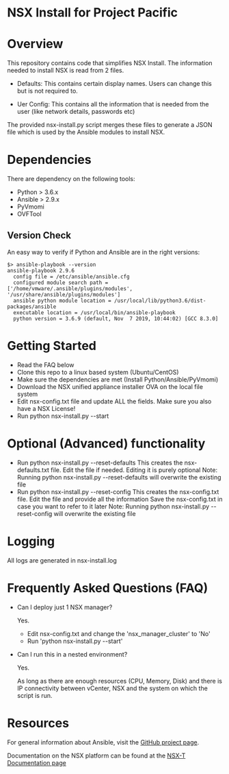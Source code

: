 # NSX Install for Project Pacific

# Overview
This repository contains code that simplifies NSX Install. The information needed to install NSX is read from 2 files.

* Defaults: This contains certain display names. Users can change this but is not required to.

* Uer Config: This contains all the information that is needed from the user (like network details, passwords etc)

The provided nsx-install.py script merges these files to generate a JSON file which is used by the Ansible modules to install NSX.

# Dependencies
There are dependency on the following tools:
* Python > 3.6.x
* Ansible > 2.9.x
* PyVmomi
* OVFTool

## Version Check
An easy way to verify if Python and Ansible are in the right versions:
```
$> ansible-playbook --version
ansible-playbook 2.9.6
  config file = /etc/ansible/ansible.cfg
  configured module search path = ['/home/vmware/.ansible/plugins/modules', '/usr/share/ansible/plugins/modules']
  ansible python module location = /usr/local/lib/python3.6/dist-packages/ansible
  executable location = /usr/local/bin/ansible-playbook
  python version = 3.6.9 (default, Nov  7 2019, 10:44:02) [GCC 8.3.0]
```

# Getting Started
* Read the FAQ below
* Clone this repo to a linux based system (Ubuntu/CentOS)
* Make sure the dependencies are met (Install Python/Ansible/PyVmomi)
* Download the NSX unified appliance installer OVA on the local file system
* Edit nsx-config.txt file and update ALL the fields. Make sure you also have a NSX License!
* Run python nsx-install.py --start

# Optional (Advanced) functionality
* Run python nsx-install.py --reset-defaults
  This creates the nsx-defaults.txt file. Edit the file if needed. Editing it is purely optional
  Note: Running python nsx-install.py --reset-defaults will overwrite the existing file
* Run python nsx-install.py --reset-config
  This creates the nsx-config.txt file. Edit the file and provide all the information
  Save the nsx-config.txt in case you want to refer to it later
  Note: Running python nsx-install.py --reset-config will overwrite the existing file

# Logging
All logs are generated in nsx-install.log

# Frequently Asked Questions (FAQ)

* Can I deploy just 1 NSX manager?

  Yes.

  - Edit nsx-config.txt and change the 'nsx_manager_cluster' to 'No'
  - Run 'python nsx-install.py --start'
  
* Can I run this in a nested environment?

  Yes.

  As long as there are enough resources (CPU, Memory, Disk) and there is IP connectivity between 
  vCenter, NSX and the system on which the script is run.


# Resources
For general information about Ansible, visit the [GitHub project page][an-github].

[an-github]: https://github.com/ansible/ansible

Documentation on the NSX platform can be found at the [NSX-T Documentation page](https://docs.vmware.com/en/VMware-NSX-T/index.html)


